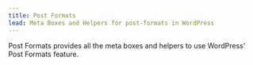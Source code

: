 ```yaml
---
title: Post Formats
lead: Meta Boxes and Helpers for post-formats in WordPress
---
```

Post Formats provides all the meta boxes and helpers to use WordPress' Post Formats feature.
